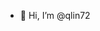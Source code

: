 - 👋 Hi, I’m @qlin72

<!---
qlin72/qlin72 is a ✨ special ✨ repository because its `README.md` (this file) appears on your GitHub profile.
You can click the Preview link to take a look at your changes.
--->
